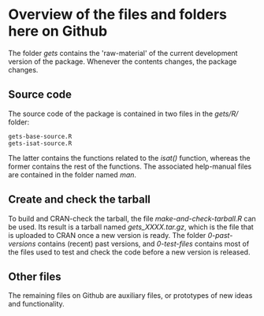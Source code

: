 # Overview of the files and folders here on Github
The folder *gets* contains the 'raw-material' of the current development version of the package. Whenever the contents changes, the package changes.

## Source code
The source code of the package is contained in two files in the *gets/R/* folder:

    gets-base-source.R
    gets-isat-source.R

The latter contains the functions related to the *isat()* function, whereas the former contains the rest of the functions. The associated help-manual files are contained in the folder named *man*.

## Create and check the tarball
To build and CRAN-check the tarball, the file *make-and-check-tarball.R* can be used. Its result is a tarball named *gets_XXXX.tar.gz*, which is the file that is uploaded to CRAN once a new version is ready. The folder *0-past-versions* contains (recent) past versions, and *0-test-files* contains most of the files used to test and check the code before a new version is released.

## Other files
The remaining files on Github are auxiliary files, or prototypes of new ideas and functionality.
